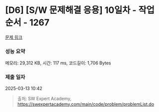 # [D6] [S/W 문제해결 응용] 10일차 - 작업순서 - 1267 

[문제 링크](https://swexpertacademy.com/main/code/problem/problemDetail.do?contestProbId=AV18TrIqIwUCFAZN) 

### 성능 요약

메모리: 29,312 KB, 시간: 117 ms, 코드길이: 1,706 Bytes

### 제출 일자

2025-03-13 10:42



> 출처: SW Expert Academy, https://swexpertacademy.com/main/code/problem/problemList.do
